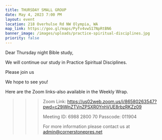 ```yaml
---
title: THURSDAY SMALL GROUP
date: May 4, 2023 7:00 PM
layout: event
location: 218 Overhulse Rd NW Olympia, WA
map_link: https://goo.gl/maps/Pyfv4vwS17NpRtBN6
banner_image: /images/uploads/practice-spiritual-disciplines.jpg
priority: false
---
```

Dear Thursday night Bible study,

<!--StartFragment-->

<!--StartFragment-->

We will continue our study in Practice Spiritual Disciplines.

<!--StartFragment-->

<!--EndFragment-->

<!--EndFragment-->

Please join us

<!--EndFragment-->We hope to see you!

Here are the Zoom links-also available in the Weekly Wrap.

<!--\\\\\\\\\\\\\\\\\\\\\\\\\\\\\\\\\\\\\\\\\\\\\\\\\\\\\\\\\\[if !supportLineBreakNewLine]-->

<!--\\\\\\\\\\\\\\\\\\\\\\\\\\\\\\\\\\\\\\\\\\\\\\\\\\\\\\\\\\[endif]-->

<!--EndFragment-->

> > > Zoom Link: <https://us02web.zoom.us/j/86580263547?pwd=c29iWnZTVnZPSXR0YnhVUE8rbzRKZz09>
> > >
> > > Meeting ID: 6988 2800 70
> > > Passcode: 011904
> > >
> > > For more information please contact us at admin@cornerstonepres.net